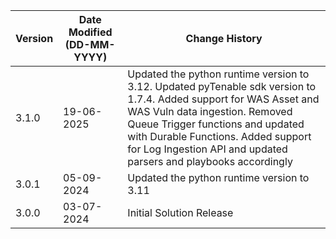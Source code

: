 | **Version** | **Date Modified (DD-MM-YYYY)** | **Change History**                          |
|-------------|--------------------------------|---------------------------------------------|
| 3.1.0       | 19-06-2025                     | Updated the python runtime version to 3.12. Updated pyTenable sdk version to 1.7.4. Added support for WAS Asset and WAS Vuln data ingestion. Removed Queue Trigger functions and updated with Durable Functions. Added support for Log Ingestion API and updated parsers and playbooks accordingly |
| 3.0.1       | 05-09-2024                     | Updated the python runtime version to 3.11 |
| 3.0.0       | 03-07-2024                     | Initial Solution Release                    |

